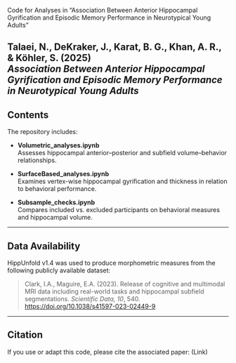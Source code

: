 Code for Analyses in “Association Between Anterior Hippocampal Gyrification and Episodic Memory Performance in Neurotypical Young Adults”

**Talaei, N., DeKraker, J., Karat, B. G., Khan, A. R., & Köhler, S. (2025)**  
*Association Between Anterior Hippocampal Gyrification and Episodic Memory Performance in Neurotypical Young Adults*  
---

## Contents

The repository includes:

- **Volumetric_analyses.ipynb**  
  Assesses hippocampal anterior–posterior and subfield volume–behavior relationships.

- **SurfaceBased_analyses.ipynb**  
  Examines vertex-wise hippocampal gyrification and thickness in relation to behavioral performance.

- **Subsample_checks.ipynb**  
  Compares included vs. excluded participants on behavioral measures and hippocampal volume.

---

## Data Availability

HippUnfold v1.4 was used to produce morphometric measures from the following publicly available dataset:

> Clark, I.A., Maguire, E.A. (2023). Release of cognitive and multimodal MRI data including real-world tasks and hippocampal subfield segmentations. *Scientific Data, 10*, 540. https://doi.org/10.1038/s41597-023-02449-9

---

## Citation

If you use or adapt this code, please cite the associated paper: (Link)
